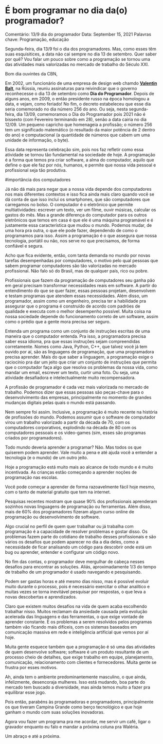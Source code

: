 # É bom programar no dia da(o) programador?

Comentário: 13/9 dia do programador
Data: September 15, 2021
Palavras chave: Programação, educação

Segunda-feira, dia 13/9 foi o dia dos programadores. Mas, como esses têm suas esquisitices, a data não cai sempre no dia 13 de setembro. Quer saber por quê? Vou falar um pouco sobre como a programação se tornou uma das atividades mais valorizadas no mercado de trabalho do Século XXI.

Bom dia ouvintes da CBN,

Em 2002, um funcionário de uma empresa de design web chamdo **[Valentin Balt](https://www.linkedin.com/in/valentin-balt-0528b132/)**, na Rússia, reuniu assinaturas para reivindicar que o governo reconhecesse o dia 13 de setembro como **Dia do Programador**. Depois de alguns anos, em 2009, o então presidente russo na época homologou a data, e vejam, como feriado! No fim, o decreto estabeleceu que esse dia seria comemorado no dia número 256 do ano. Ou seja, nesta segunda-feira, dia 13/09, comemoramos o Dia do Programador  pois 2021 não é bissexto (com Fevereiro terminando em 28), senão a data cairia no dia 12/09. Um pequeno capricho que homenageia a profissão; o número 256 tem um significado matemático (o resultado da maior potência de 2 dentro do ano) e computacional (a quantidade de números que cabem um uma unidade de informação, o byte).

Essa data representa celebração sim, pois nos faz refletir como essa atividade se tornou tão fundamental na sociedade de hoje. A programação é a forma que temos pra criar software, a alma do computador, aquilo que define o que ele faz por nós, humanos, e permite que nossa vida pessoal e profissional seja tão produtiva. 

#importância dos computadores

Já não dá mais para negar que a nossa vida depende dos computadores nos mais diferentes contextos e isso fica ainda mais claro quando você se dá conta de que isso inclui os smartphones, que são computadores que carregamos no bolso. O computador é o eletrônico que permite multiatividades: escrever um texto, ver um filme, ouvir músicas, calcular os gastos do mês. Mas a grande diferença do computador para os outros eletrônicos que temos em casa é que ele é uma máquina programável e é justamente essa característica que mudou o mundo. Podemos mudar, de uma hora pra outra, o que ele pode fazer, dependendo de como o programamos para isso. Assim a programação é o que assegura que nossa tecnologia, portátil ou não, nos serve no que precisamos, de forma confiável e segura.

Acho que fica evidente, então, com tanta demanda no mundo por novas tarefas desempenhadas por computadores, o motivo pelo qual pessoas que sabem programar computadores são tão valorizadas no mercado profissional. Não falo só do Brasil, mas de qualquer país, rico ou pobre. 

Profissionais que fazem da programação de computadores seu ganha pão em geral precisam transformar necessidades reais em software. A partir do entendimento do que se quer fazer, essas pessoas projetam, desenvolvem e testam programas que atendem essas necessidades. Além disso, um programador, assim como um engenheiro, precisa ter a habilidade pra assegurar que o programa é construído de acordo com padrões de qualidade e executa com o melhor desempenho possível. Muita coisa na nossa sociedade depende do funcionamento correto de um software, assim como o prédio que a gente mora precisa ser seguro. 

Entenda um programa como um conjunto de instruções escritas de uma maneira que o computador entenda. Pra isso, a programadora precisa saber essa idioma, pra que essas instruções sejam compreendidas corretamente. Nomes como Java, Python, C++, que talvez você já tem ouvido por aí, são as linguagens de programação, que uma programadora precisa aprender. Mais do que saber a linguagem, a programação exige o raciocínio pra dar um jeito que criar um conjunto de instruções que permita que o computador faça algo que resolva os problemas da nossa vida, como mandar um email, escrever um texto, curtir uma foto. Ou seja, uma atividade desafiadora e intelectualmente muito recompensadora.

A profissão de programador é cada vez mais valorizada no mercado de trabalho. Podemos dizer que essas pessoas são peças-chave para o desenvolvimento das empresas, principalmente no momento de grandes mudanças digitais pelas quais o mundo está passando.

Nem sempre foi assim. Inclusive, a programação é muito recente na história de profissões do mundo. Podemos assumir que o software de computador virou um trabalho valorizado a partir da década de 70, com os computadores corporativos, explodindo na década de 80 com os computadores pessoais e os video-games (sim, esses são programas criados por programadores).

Todo mundo deveria aprender a programar? Não. Mas todos os que quiserem podem aprender. Vale muito a pena e até ajuda você a entender a tecnologia (e o mundo) de um outro jeito.

Hoje a programação está muito mais ao alcance de todo mundo e é muito incentivada. As crianças estão começando a aprender noções de programação nas escolas. 

Você pode começar a aprender de forma razoavelmente fácil hoje mesmo, com o tanto de material gratuito que tem na internet.

Pesquisas recentes mostram que quase 90% dos profissionais aprenderam sozinhos novas linguagens de programação ou ferramentas. Além disso, mais de 60% dos programadores fizeram algum curso online de programação ou desenvolvimento de software. 

Algo crucial no perfil de quem quer trabalhar ou já trabalha com programação é a capacidade de resolver problemas e gostar disso. Os problemas fazem parte do cotidiano de trabalho desses profissionais e são vários os desafios que podem aparecer no dia a dia deles, como a necessidade de ficar analisando um código para descobrir onde está um bug ou aprender, entender e configurar um código novo.

No fim das contas, o programador deve mergulhar de cabeça nesses desafios para encontrar as soluções. Aliás, aproximadamente 1/3 do tempo de trabalho de um programador é usado navegando e pesquisando.

Podem ser gastas horas e até mesmo dias nisso, mas é possível evoluir muito durante o processo, pois é necessário exercitar o olhar analítico e muitas vezes se torna inevitável pesquisar por respostas, o que leva a novas descobertas e aprendizados.

Claro que existem muitos desafios na vida de quem acaba escolhendo trabalhar nisso. Muitos reclamam da ansiedade causada pela evolução acelerada das linguagens e das ferramentas, o que exige vontade de aprender constante. E os problemas a serem resolvidos pelos programas também vão ficando mais difíceis, com os sistemas baseados em comunicação massiva em rede e inteligência artificial que vemos por aí hoje.

Muita gente esquece também que a programação é só uma das atividades de quem desenvolve software; software é um produto resultante de um processo cheio de detalhes, que exige trabalho em equipe, planejamento, comunicação, relacionamento com clientes e fornecedores. Muita gente se frustra por esses motivos.

Ah, ainda tem o ambiente predominantemente masculino, o que ainda, infelizmente, desencoraja mulheres. Isso está mudando, boa parte do mercado tem buscado a diversidade, mas ainda temos muito a fazer pra equilibrar esse jogo. 

Pois então, parabéns às programadoras e programadores, principalmente os que tiveram Campina Grande como berço tecnológico e que hoje ganham o mundo com suas soluções inovadoras.

Agora vou fazer um programa pra me acordar, me servir um café, ligar o gravador enquanto eu falo e mandar a próxima coluna pra Waléria. 

Um abraço e até a próxima.